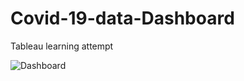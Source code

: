 # Covid-19-data-Dashboard
Tableau learning attempt


![Dashboard](https://github.com/sanjay-906/Learnings/assets/99668976/dfd8c77d-594c-4811-bd2e-3f5a8394215e)
